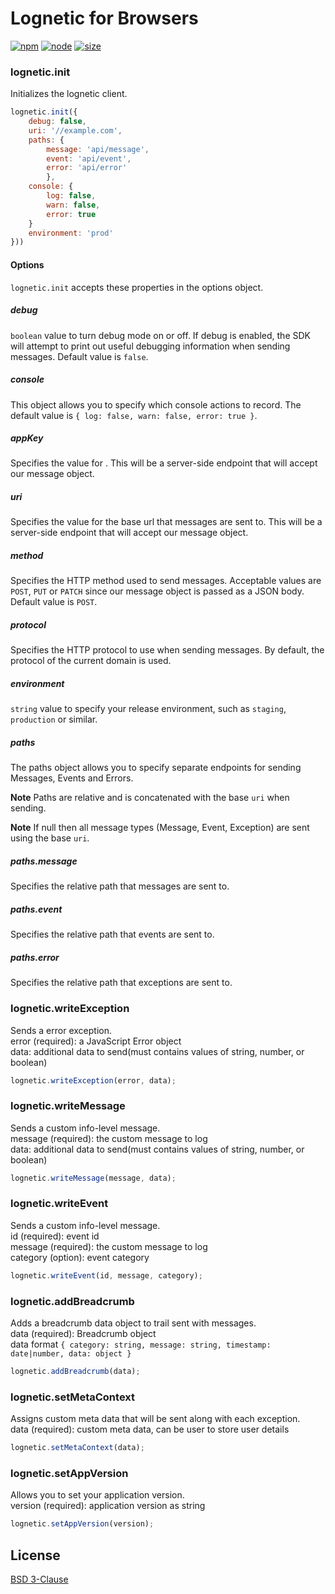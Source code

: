 # Lognetic for Browsers
[![npm][npm]][npm-url]
[![node][node]][node-url]
[![size][size]][size-url]


### lognetic.init
Initializes the lognetic client.
```js
lognetic.init({
    debug: false,
    uri: '//example.com',
    paths: { 
        message: 'api/message',
        event: 'api/event',
        error: 'api/error' 
        },
    console: {
        log: false,
        warn: false,
        error: true
    }
    environment: 'prod'
}))
```

#### Options

`lognetic.init` accepts these properties in the options object.

##### debug
`boolean` value to turn debug mode on or off. If debug is enabled, the SDK will attempt to print out useful 
debugging information when sending messages.
Default value is `false`.

##### console
This object allows you to specify which console actions to record. The default value is
`{ log: false, warn: false, error: true }`.

##### appKey
Specifies the value for . This will be a server-side endpoint that will accept 
our message object.

##### uri
Specifies the value for the base url that messages are sent to. This will be a server-side endpoint that will accept 
our message object.

##### method
Specifies the HTTP method used to send messages. Acceptable values are `POST`, `PUT` or `PATCH` 
since our message object is passed as a JSON body.
Default value is `POST`.

##### protocol
Specifies the HTTP protocol to use when sending messages. By default, the protocol of the current domain is used.

##### environment
`string` value to specify your release environment, such as `staging`, `production` or similar.

##### paths
The paths object allows you to specify separate endpoints for sending Messages, Events and Errors.

**Note** Paths are relative and is concatenated with the base `uri` when sending.

**Note** If null then all message types (Message, Event, Exception) are sent using the base `uri`.

##### paths.message
Specifies the relative path that messages are sent to.

##### paths.event
Specifies the relative path that events are sent to.

##### paths.error
Specifies the relative path that exceptions are sent to.


### lognetic.writeException
Sends a error exception.<br/>
error (required): a JavaScript Error object <br/>
data: additional data to send(must contains values of string, number, or boolean)
```js
lognetic.writeException(error, data);
```


### lognetic.writeMessage
Sends a custom info-level message.<br/>
message (required): the custom message to log <br/>
data: additional data to send(must contains values of string, number, or boolean)
```js
lognetic.writeMessage(message, data);
```


### lognetic.writeEvent
Sends a custom info-level message.<br/>
id (required): event id <br/>
message (required): the custom message to log <br/>
category (option): event category<br/>
```js
lognetic.writeEvent(id, message, category);
```


### lognetic.addBreadcrumb
Adds a breadcrumb data object to trail sent with messages.<br/>
data (required): Breadcrumb object<br/>
data format `{ category: string, message: string, timestamp: date|number, data: object }`
```js
lognetic.addBreadcrumb(data);
```


### lognetic.setMetaContext
Assigns custom meta data that will be sent along with each exception.<br/>
data (required): custom meta data, can be user to store user details
```js
lognetic.setMetaContext(data);
```


### lognetic.setAppVersion
Allows you to set your application version.<br/>
version (required): application version as string
```js
lognetic.setAppVersion(version);
```



## License

[BSD 3-Clause](./LICENSE)

[npm]: https://img.shields.io/npm/v/lognetic-browser.svg
[npm-url]: https://www.npmjs.com/package/lognetic-browser
[node]: https://img.shields.io/node/v/lognetic-browser.svg
[node-url]: https://nodejs.org
[size]: https://packagephobia.now.sh/badge?p=lognetic-browser
[size-url]: https://packagephobia.com/result?p=lognetic-browser